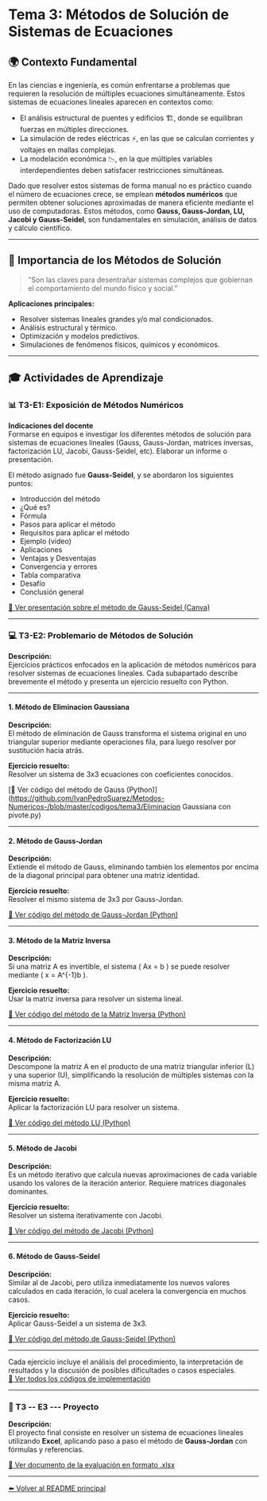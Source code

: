 # Tema 3: Métodos de Solución de Sistemas de Ecuaciones

## 🌍 Contexto Fundamental

En las ciencias e ingeniería, es común enfrentarse a problemas que requieren la resolución de múltiples ecuaciones simultáneamente. Estos sistemas de ecuaciones lineales aparecen en contextos como:

- El análisis estructural de puentes y edificios 🏗️, donde se equilibran fuerzas en múltiples direcciones.
- La simulación de redes eléctricas ⚡, en las que se calculan corrientes y voltajes en mallas complejas.
- La modelación económica 📉, en la que múltiples variables interdependientes deben satisfacer restricciones simultáneas.

Dado que resolver estos sistemas de forma manual no es práctico cuando el número de ecuaciones crece, se emplean **métodos numéricos** que permiten obtener soluciones aproximadas de manera eficiente mediante el uso de computadoras. Estos métodos, como **Gauss, Gauss-Jordan, LU, Jacobi y Gauss-Seidel**, son fundamentales en simulación, análisis de datos y cálculo científico.

---

## 📌 Importancia de los Métodos de Solución

> "Son las claves para desentrañar sistemas complejos que gobiernan el comportamiento del mundo físico y social."

**Aplicaciones principales:**
- Resolver sistemas lineales grandes y/o mal condicionados.
- Análisis estructural y térmico.
- Optimización y modelos predictivos.
- Simulaciones de fenómenos físicos, químicos y económicos.

---

## 🎓 Actividades de Aprendizaje

### 📊 T3-E1: Exposición de Métodos Numéricos

**Indicaciones del docente**  
Formarse en equipos e investigar los diferentes métodos de solución para sistemas de ecuaciones lineales (Gauss, Gauss-Jordan, matrices inversas, factorización LU, Jacobi, Gauss-Seidel, etc). Elaborar un informe o presentación.

El método asignado fue **Gauss-Seidel**, y se abordaron los siguientes puntos:

- Introducción del método  
- ¿Qué es?  
- Fórmula  
- Pasos para aplicar el método  
- Requisitos para aplicar el método  
- Ejemplo (video)  
- Aplicaciones  
- Ventajas y Desventajas  
- Convergencia y errores  
- Tabla comparativa  
- Desafío  
- Conclusión general

[🔗 Ver presentación sobre el método de Gauss-Seidel (Canva)](https://www.canva.com/)

---

### 💻 T3-E2: Problemario de Métodos de Solución

**Descripción:**  
Ejercicios prácticos enfocados en la aplicación de métodos numéricos para resolver sistemas de ecuaciones lineales. Cada subapartado describe brevemente el método y presenta un ejercicio resuelto con Python.

---

#### 1. Método de Eliminacion Gaussiana

**Descripción:**  
El método de eliminación de Gauss transforma el sistema original en uno triangular superior mediante operaciones fila, para luego resolver por sustitución hacia atrás.

**Ejercicio resuelto:**  
Resolver un sistema de 3x3 ecuaciones con coeficientes conocidos.

[🔗 Ver código del método de Gauss (Python)](https://github.com/IvanPedroSuarez/Metodos-Numericos-/blob/master/codigos/tema3/Eliminacion Gaussiana con pivote.py)

---

#### 2. Método de Gauss-Jordan

**Descripción:**  
Extiende el método de Gauss, eliminando también los elementos por encima de la diagonal principal para obtener una matriz identidad.

**Ejercicio resuelto:**  
Resolver el mismo sistema de 3x3 por Gauss-Jordan.

[🔗 Ver código del método de Gauss-Jordan (Python)](https://github.com/IvanPedroSuarez/Metodos-Numericos-/blob/master/codigos/tema3/Metodo%20de%20Gauss-Jordan.py)

---

#### 3. Método de la Matriz Inversa

**Descripción:**  
Si una matriz A es invertible, el sistema \( Ax = b \) se puede resolver mediante \( x = A^{-1}b \).

**Ejercicio resuelto:**  
Usar la matriz inversa para resolver un sistema lineal.

[🔗 Ver código del método de la Matriz Inversa (Python)](https://github.com/IvanPedroSuarez/Metodos-Numericos-/blob/master/codigos/tema3/Metodo%20de%20matriz%20inversa.py)

---

#### 4. Método de Factorización LU

**Descripción:**  
Descompone la matriz A en el producto de una matriz triangular inferior (L) y una superior (U), simplificando la resolución de múltiples sistemas con la misma matriz A.

**Ejercicio resuelto:**  
Aplicar la factorización LU para resolver un sistema.

[🔗 Ver código del método LU (Python)](https://github.com/IvanPedroSuarez/Metodos-Numericos-/blob/master/codigos/tema3/Metodo%20LU.py)

---

#### 5. Método de Jacobi

**Descripción:**  
Es un método iterativo que calcula nuevas aproximaciones de cada variable usando los valores de la iteración anterior. Requiere matrices diagonales dominantes.

**Ejercicio resuelto:**  
Resolver un sistema iterativamente con Jacobi.

[🔗 Ver código del método de Jacobi (Python)](https://github.com/IvanPedroSuarez/Metodos-Numericos-/blob/master/codigos/tema3/Metodo%20Jacobi.py)

---

#### 6. Método de Gauss-Seidel

**Descripción:**  
Similar al de Jacobi, pero utiliza inmediatamente los nuevos valores calculados en cada iteración, lo cual acelera la convergencia en muchos casos.

**Ejercicio resuelto:**  
Aplicar Gauss-Seidel a un sistema de 3x3.

[🔗 Ver código del método de Gauss-Seidel (Python)](https://github.com/IvanPedroSuarez/Metodos-Numericos-/blob/master/codigos/tema3/Metodo%20Gauss-Seidel.py)

---

Cada ejercicio incluye el análisis del procedimiento, la interpretación de resultados y la discusión de posibles dificultades o casos especiales.  
[🔗 Ver todos los códigos de implementación](https://github.com/IvanPedroSuarez/Metodos-Numericos-/tree/master/codigos/tema3)

---

### 🚀 T3 -- E3 --- Proyecto

**Descripción:**  
El proyecto final consiste en resolver un sistema de ecuaciones lineales utilizando **Excel**, aplicando paso a paso el método de **Gauss-Jordan** con fórmulas y referencias.  

[🔗 Ver documento de la evaluación en formato .xlsx](https://docs.google.com/spreadsheets/)

---

[⬅️ Volver al README principal](../README.md)

